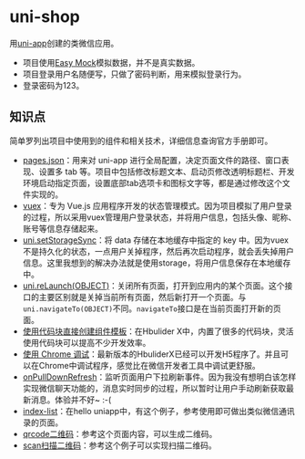 # uni-shop
用[uni-app](https://uniapp.dcloud.io/)创建的类微信应用。


- 项目使用[Easy Mock](https://easy-mock.com/)模拟数据，并不是真实数据。
- 项目登录用户名随便写，只做了密码判断，用来模拟登录行为。
- 登录密码为123。

## 知识点
简单罗列出项目中使用到的组件和相关技术，详细信息查询官方手册即可。
- [pages.json](https://uniapp.dcloud.io/collocation/pages)：用来对 uni-app 进行全局配置，决定页面文件的路径、窗口表现、设置多 tab 等。项目中包括修改标题文本、启动页修改透明标题栏、开发环境启动指定页面，设置底部tab选项卡和图标文字等，都是通过修改这个文件实现的。
- [vuex](https://vuex.vuejs.org/zh/)：专为 Vue.js 应用程序开发的状态管理模式。因为项目模拟了用户登录的过程，所以采用vuex管理用户登录状态，并将用户信息，包括头像、昵称、账号等信息存储起来。
- [uni.setStorageSync](https://uniapp.dcloud.io/api/storage/storage?id=setstoragesync)：将 data 存储在本地缓存中指定的 key 中。因为vuex不是持久化的状态，一点用户关掉程序，然后再次启动程序，就会丢失掉用户信息。这里我想到的解决办法就是使用storage，将用户信息保存在本地缓存中。
- [uni.reLaunch(OBJECT)](https://uniapp.dcloud.io/api/router?id=relaunch)：关闭所有页面，打开到应用内的某个页面。这个接口的主要区别就是关掉当前所有页面，然后新打开一个页面。与`uni.navigateTo(OBJECT)`不同。`navigateTo`接口是在当前页面打开新的页面。
- [使用代码块直接创建组件模板](https://uniapp.dcloud.io/snippet?id=%E4%BD%BF%E7%94%A8%E4%BB%A3%E7%A0%81%E5%9D%97%E7%9B%B4%E6%8E%A5%E5%88%9B%E5%BB%BA%E7%BB%84%E4%BB%B6%E6%A8%A1%E6%9D%BF)：在Hbulider X中，内置了很多的代码块，灵活使用代码块可以提高不少开发效率。
- [使用 Chrome 调试](https://uniapp.dcloud.io/snippet?id=%E4%BD%BF%E7%94%A8-chrome-%E8%B0%83%E8%AF%95)：最新版本的HbuliderX已经可以开发H5程序了。并且可以在Chrome中调试程序，感觉比在微信开发者工具中调试更舒服。
- [onPullDownRefresh](https://uniapp.dcloud.io/api/ui/pulldown?id=onpulldownrefresh)：监听页面用户下拉刷新事件。因为我没有想明白该怎样实现微信聊天功能的，消息实时同步的过程，所以暂时让用户手动刷新获取最新消息。体验并不好~ :-( 
- [index-list](https://github.com/dcloudio/hello-uniapp/tree/master/pages/template/index-list)：在hello uniapp中，有这个例子，参考使用即可做出类似微信通讯录的页面。
- [qrcode二维码](https://github.com/dcloudio/hello-uniapp/tree/master/pages/template/qrcode)：参考这个页面内容，可以生成二维码。
- [scan扫描二维码](https://github.com/dcloudio/hello-uniapp/tree/master/pages/API/scan-code)：参考这个例子可以实现扫描二维码。


